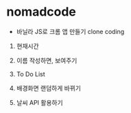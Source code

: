 # nomadcode 
- 바닐라 JS로 크롬 앱 만들기 clone coding

1) 현재시간

2) 이름 작성하면, 보여주기

3) To Do List

4) 배경화면 랜덤하게 바뀌기

5) 날씨 API 활용하기

